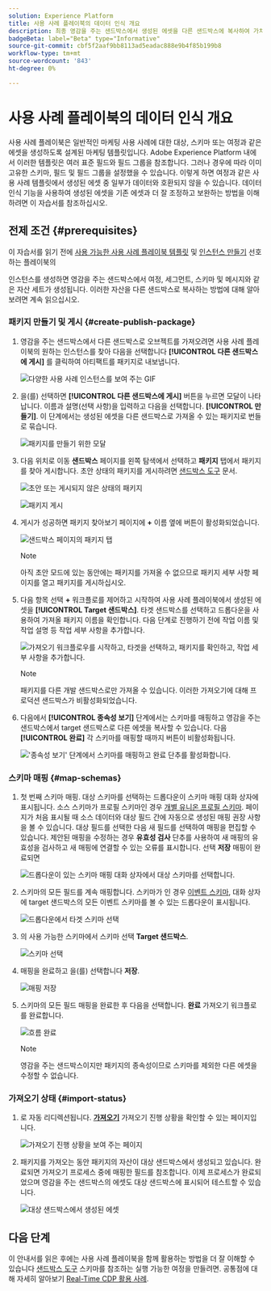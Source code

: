 ```yaml
---
solution: Experience Platform
title: 사용 사례 플레이북의 데이터 인식 개요
description: 최종 영감을 주는 샌드박스에서 생성된 에셋을 다른 샌드박스에 복사하여 가치 실현 시간을 단축하는 방법에 대해 알아봅니다.
badgeBeta: label="Beta" type="Informative"
source-git-commit: cbf5f2aaf9bb8113ad5eadac888e9b4f85b199b8
workflow-type: tm+mt
source-wordcount: '843'
ht-degree: 0%

---
```



# 사용 사례 플레이북의 데이터 인식 개요

사용 사례 플레이북은 일반적인 마케팅 사용 사례에 대한 대상, 스키마 또는 여정과 같은 에셋을 생성하도록 설계된 마케팅 템플릿입니다. Adobe Experience Platform 내에서 이러한 템플릿은 여러 표준 필드와 필드 그룹을 참조합니다. 그러나 경우에 따라 이미 고유한 스키마, 필드 및 필드 그룹을 설정했을 수 있습니다. 이렇게 하면 여정과 같은 사용 사례 템플릿에서 생성된 에셋 중 일부가 데이터와 호환되지 않을 수 있습니다. 데이터 인식 기능을 사용하여 생성된 에셋을 기존 에셋과 더 잘 조정하고 보완하는 방법을 이해하려면 이 자습서를 참조하십시오.

## 전제 조건 {#prerequisites}

이 자습서를 읽기 전에 [사용 가능한 사용 사례 플레이북 템플릿](/help/use-case-playbooks/playbooks/discover.md#search-and-filter) 및 [인스턴스 만들기](/help/use-case-playbooks/playbooks/create-share-reuse.md) 선호하는 플레이북의

인스턴스를 생성하면 영감을 주는 샌드박스에서 여정, 세그먼트, 스키마 및 메시지와 같은 자산 세트가 생성됩니다. 이러한 자산을 다른 샌드박스로 복사하는 방법에 대해 알아보려면 계속 읽으십시오.

### 패키지 만들기 및 게시 {#create-publish-package}

1. 영감을 주는 샌드박스에서 다른 샌드박스로 오브젝트를 가져오려면 사용 사례 플레이북의 원하는 인스턴스를 찾아 다음을 선택합니다 **[!UICONTROL 다른 샌드박스에 게시]** 를 클릭하여 아티팩트를 패키지로 내보냅니다.

   ![다양한 사용 사례 인스턴스를 보여 주는 GIF](/help/use-case-playbooks/assets/playbooks/data-awareness/browse-to-existing-instances-of-playbook.gif)

2. 을(를) 선택하면 **[!UICONTROL 다른 샌드박스에 게시]** 버튼을 누르면 모달이 나타납니다. 이름과 설명(선택 사항)을 입력하고 다음을 선택합니다. **[!UICONTROL 만들기]**. 이 단계에서는 생성된 에셋을 다른 샌드박스로 가져올 수 있는 패키지로 번들로 묶습니다.

   ![패키지를 만들기 위한 모달](/help/use-case-playbooks/assets/playbooks/data-awareness/create-package-modal.png)

3. 다음 위치로 이동 **샌드박스** 페이지를 왼쪽 탐색에서 선택하고 **패키지** 탭에서 패키지를 찾아 게시합니다. 초안 상태의 패키지를 게시하려면 [샌드박스 도구](/help/sandboxes/ui/sandbox-tooling.md#add-an-object-to-an-existing-package-and-publish) 문서.

   ![초안 또는 게시되지 않은 상태의 패키지](/help/use-case-playbooks/assets/playbooks/data-awareness/draft-mode.png)

   ![패키지 게시](/help/use-case-playbooks/assets/playbooks/data-awareness/publish-draft.png)

4. 게시가 성공하면 패키지 찾아보기 페이지에 **+** 이름 옆에 버튼이 활성화되었습니다.

   ![샌드박스 페이지의 패키지 탭](/help/use-case-playbooks/assets/playbooks/data-awareness/packages.png)

   >[!NOTE]
   >
   > 아직 초안 모드에 있는 동안에는 패키지를 가져올 수 없으므로 패키지 세부 사항 페이지를 열고 패키지를 게시하십시오.

5. 다음 항목 선택 **+** 워크플로를 제어하고 시작하여 사용 사례 플레이북에서 생성된 에셋을 **[!UICONTROL Target 샌드박스]**. 타겟 샌드박스를 선택하고 드롭다운을 사용하여 가져올 패키지 이름을 확인합니다. 다음 단계로 진행하기 전에 작업 이름 및 작업 설명 등 작업 세부 사항을 추가합니다.

   ![가져오기 워크플로우를 시작하고, 타겟을 선택하고, 패키지를 확인하고, 작업 세부 사항을 추가합니다.](/help/use-case-playbooks/assets/playbooks/data-awareness/import-package-import-settings.png)

   >[!NOTE]
   >
   > 패키지를 다른 개발 샌드박스로만 가져올 수 있습니다. 이러한 가져오기에 대해 프로덕션 샌드박스가 비활성화되었습니다.

6. 다음에서 **[!UICONTROL 종속성 보기]** 단계에서는 스키마를 매핑하고 영감을 주는 샌드박스에서 target 샌드박스로 다른 에셋을 복사할 수 있습니다. 다음 **[!UICONTROL 완료]** 각 스키마를 매핑할 때까지 버튼이 비활성화됩니다.

   ![&#39;종속성 보기&#39; 단계에서 스키마를 매핑하고 완료 단추를 활성화합니다.](/help/use-case-playbooks/assets/playbooks/data-awareness/import-package-view-dependencies.png)

### 스키마 매핑 {#map-schemas}

1. 첫 번째 스키마 매핑. 대상 스키마를 선택하는 드롭다운이 스키마 매핑 대화 상자에 표시됩니다. 소스 스키마가 프로필 스키마인 경우 [개별 유니온 프로필 스키마](/help/xdm/classes/individual-profile.md). 페이지가 처음 표시될 때 소스 데이터와 대상 필드 간에 자동으로 생성된 매핑 권장 사항을 볼 수 있습니다. 대상 필드를 선택한 다음 새 필드를 선택하여 매핑을 편집할 수 있습니다. 제안된 매핑을 수정하는 경우 **유효성 검사** 단추를 사용하여 새 매핑의 유효성을 검사하고 새 매핑에 연결할 수 있는 오류를 표시합니다. 선택 **저장** 매핑이 완료되면

   ![드롭다운이 있는 스키마 매핑 대화 상자에서 대상 스키마를 선택합니다.](/help/use-case-playbooks/assets/playbooks/data-awareness/map-to-existing-fields.png)

2. 스키마의 모든 필드를 계속 매핑합니다. 스키마가 인 경우 [이벤트 스키마](/help/xdm/classes/experienceevent.md), 대화 상자에 target 샌드박스의 모든 이벤트 스키마를 볼 수 있는 드롭다운이 표시됩니다.

   ![드롭다운에서 타겟 스키마 선택](/help/use-case-playbooks/assets/playbooks/data-awareness/map-to-event-schema.png)

3. 의 사용 가능한 스키마에서 스키마 선택 **Target 샌드박스**.

   ![스키마 선택](/help/use-case-playbooks/assets/playbooks/data-awareness/map-to-available-schemas.png)

4. 매핑을 완료하고 을(를) 선택합니다 **저장**.

   ![매핑 저장](/help/use-case-playbooks/assets/playbooks/data-awareness/map-to-existing-modal.png)

5. 스키마의 모든 필드 매핑을 완료한 후 다음을 선택합니다. **완료** 가져오기 워크플로를 완료합니다.

   ![흐름 완료](/help/use-case-playbooks/assets/playbooks/data-awareness/complete-flow.png)

   >[!NOTE]
   >
   > 영감을 주는 샌드박스이지만 패키지의 종속성이므로 스키마를 제외한 다른 에셋을 수정할 수 없습니다.

### 가져오기 상태 {#import-status}

1. 로 자동 리디렉션됩니다. [**가져오기**](/help/sandboxes/ui/sandbox-tooling.md#view-import-details) 가져오기 진행 상황을 확인할 수 있는 페이지입니다.

   ![가져오기 진행 상황을 보여 주는 페이지](/help/use-case-playbooks/assets/playbooks/data-awareness/import-progress.png)

2. 패키지를 가져오는 동안 패키지의 자산이 대상 샌드박스에서 생성되고 있습니다. 완료되면 가져오기 프로세스 중에 매핑한 필드를 참조합니다. 이제 프로세스가 완료되었으며 영감을 주는 샌드박스의 에셋도 대상 샌드박스에 표시되어 테스트할 수 있습니다.

   ![대상 샌드박스에서 생성된 에셋](/help/use-case-playbooks/assets/playbooks/data-awareness/packages.png)

## 다음 단계

이 안내서를 읽은 후에는 사용 사례 플레이북을 함께 활용하는 방법을 더 잘 이해할 수 있습니다 [샌드박스 도구](/help/sandboxes/ui/sandbox-tooling.md#monitor-import-jobs-and-view-import-objects-details) 스키마를 참조하는 실행 가능한 여정을 만들려면. 공통점에 대해 자세히 알아보기 [Real-Time CDP 활용 사례](/help/rtcdp/use-case-guides/intelligent-re-engagement/intelligent-re-engagement.md).